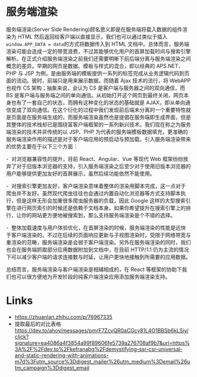 # 服务端渲染

服务端渲染(Server Side Rendering)顾名思义即是在服务端将载入数据的组件渲染为 HTML 然后返回给客户端以直接显示，我们也可以通过类似于插入`window.APP_DATA = data`的方式将数据传入到 HTML 文档中。总体而言，服务端渲染可能会造成一定的带宽浪费，不过其能够优化用户的首屏加载时间与搜索引擎解析。在正式介绍服务端渲染之前我们还需要明晰下前后端分离与服务端渲染之间概念的差异。早期的网页是数据、模板与样式的混合，即以经典的 APS.NET、PHP 与 JSP 为例，是由服务端的模板提供一系列的标签完成从业务逻辑代码到页面的流动。彼时，前端只是用来展示数据，而随着 Ajax 技术的流行，将 WebAPP 也视作 CS 架构；抽象来说，会认为 CS 是客户端与服务器之间的双向通信，而 BS 是客户端与服务端之间的单向通信。从初始打开这个网页到最终关闭，网页本身也有了一套自己的状态，而拥有这种变化的状态的基础就是 AJAX，即从单向通信变成了双向通信。在这个衍化的过程中我们发现前后端未分离的一个重要特性就是页面是在服务端生成的，而服务端渲染虽然也是提倡在服务端即生成界面，但是其整体的技术栈却已是围绕富客户端框架的一系列新兴技术。我们现在称之为服务端渲染的技术并非传统的以 JSP、PHP 为代表的服务端模板数据填充，更准确的服务端渲染作用的描述是对于客户端应用的预启动与预加载。引入服务端渲染带来的优势主要在于以下三个方面：

-  对浏览器兼容性的提升，目前 React、Angular、Vue 等现代 Web 框架纷纷放弃了对于旧版本浏览器的支持，引入服务端渲染之后至少对于使用旧版本浏览器的用户能够提供更加友好的首屏展示，虽然后续功能依然不能使用。

-  对搜索引擎更加友好，客户端渲染意味着整体的渲染用脚本完成，这一点对于爬虫并不友好。虽然现代爬虫往往也会通过内置自动化浏览器等方式支持脚本执行，但是这样无形会加重很多爬虫服务器的负载，因此 Google 这样的大型搜索引擎在进行网页索引的时候还是依赖于文档本身。如果你希望提升在搜索引擎上的排行，让你的网站更方便地被搜索到，那么支持服务端渲染是个不错的选择。

-  整体加载速度与用户体验优化，在首屏渲染的时候，服务端渲染的性能是远快于客户端渲染的。不过在后续的页面响应更新与子视图渲染时，受限于网络带宽与重渲染的范畴，服务端渲染是会弱于客户端渲染。另外在服务端渲染的同时，我们也会在服务端抓取部分应用数据附加到文档中，在目前 HTTP/1.1 仍为主流的情况下可以减少客户端的请求连接数与时延，让用户更快地接触到所需要的应用数据。

总结而言，服务端渲染与客户端渲染是相辅相成的，在 React 等框架的协助下我们也可以很方便地为开发阶段的纯客户端渲染应用添加服务端渲染支持。

# Links

- https://zhuanlan.zhihu.com/p/76967335
- 提取最后的对比表格 https://dev.to/ahoy/messages/pmrF7ZcvQR0aCGcy81L4O1BBSb6kLSiy/click?signature=ea4086a4f3854a99f89606fe5739a276708af9b7&url=https%3A%2F%2Fdev.to%2Fkefranabg%2Fdemystifying-ssr-csr-universal-and-static-rendering-with-animations-m7d%3Futm_source%3Ddigest_mailer%26utm_medium%3Demail%26utm_campaign%3Ddigest_email
